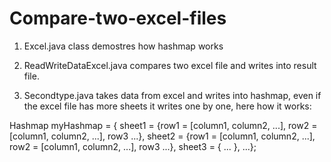 # Compare-two-excel-files
1. Excel.java class demostres how hashmap works


2. ReadWriteDataExcel.java compares two excel file and writes into result file.


3. Secondtype.java takes data from excel and writes into hashmap, even if the excel file has more sheets it writes one by one, here how it works:

Hashmap myHashmap = 
{ sheet1 =  {row1 = [column1, column2, ...], row2 = [column1, column2, ...], row3 ...}, sheet2 = {row1 = [column1, column2, ...], row2 = [column1, column2, ...], row3 ...}, sheet3 = { ... }, ...};
